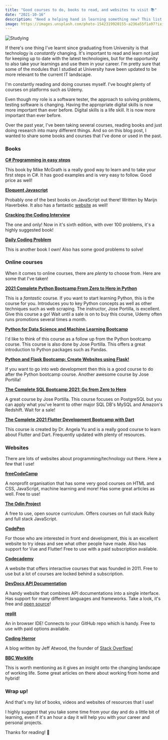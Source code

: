 ```yaml
---
title: "Good courses to do, books to read, and websites to visit 📚"
date: "2021-10-16"
description: "Need a helping hand in learning something new? This list should help!"
image: https://images.unsplash.com/photo-1542319920155-a236a55f1a97?ixid=MnwxMjA3fDB8MHxwaG90by1wYWdlfHx8fGVufDB8fHx8&ixlib=rb-1.2.1&auto=format&fit=crop&w=1740&q=80
---
```


![Studying](https://images.unsplash.com/photo-1542319920155-a236a55f1a97?ixid=MnwxMjA3fDB8MHxwaG90by1wYWdlfHx8fGVufDB8fHx8&ixlib=rb-1.2.1&auto=format&fit=crop&w=1740&q=80)

If there's one thing I've learnt since graduating from University is that technology is _constantly_ changing. It's important to read and learn not just for keeping up to date with the latest technologies, but for the opportunity to also take your learnings and use them in your career. I'm pretty sure that some of the modules that I studied at University have been updated to be more relevant to the current IT landscape.

I'm constantly reading and doing courses myself. I've bought plenty of courses on platforms such as Udemy.

Even though my role is a software tester, the approach to solving problems, testing software is changing. Having the appropriate digital skills is now more important than ever before. Digital skills is a life skill. It is now more important than ever before.

Over the past year, I've been taking several courses, reading books and just doing research into many different things. And so on this blog post, I wanted to share some books and courses that I've done or used in the past.

### Books

__[C# Programming in easy steps](https://www.amazon.co.uk/C-Programming-easy-steps-2nd/dp/1840789069/ref=sr_1_2?dchild=1&keywords=C%23+easy+steps&link_code=qs&qid=1634406470&sourceid=Mozilla-search&sr=8-2)__

This book by Mike McGrath is a really good way to learn and to take your first steps in C#. It has good examples and is very easy to follow. Good price as well!

__[Eloquent Javascript](https://www.amazon.co.uk/Eloquent-Javascript-3rd-Introduction-Programming/dp/1593279507/ref=sr_1_10?dchild=1&keywords=javascript&qid=1634406628&sr=8-10)__

Probably one of the best books on JavaScript out there! Written by Marijn Haverbeke. It also has a fantastic [website](https://eloquentjavascript.net/) as well!

__[Cracking the Coding Interview](https://www.amazon.co.uk/Cracking-Coding-Interview-6th-Programming/dp/0984782850/ref=pd_bxgy_1/262-0887896-8840051?pd_rd_w=aIVqz&pf_rd_p=c7ea61ca-7168-47e3-9c8b-d84748f5b23c&pf_rd_r=0XGGN1Q1C75RCZV22SRR&pd_rd_r=92fe4303-8cb0-4317-b48c-1a3b26ae4de6&pd_rd_wg=2kMYE&pd_rd_i=0984782850&psc=1)__

The one and only! Now in it's sixth edition, with over 100 problems, it's a highly suggested book!

__[Daily Coding Problem](https://www.amazon.co.uk/Daily-Coding-Problem-exceptionally-interviews/dp/1793296634/ref=sr_1_1?crid=5JJK1JNMWMT7&dchild=1&keywords=daily+coding+problem&qid=1634414097&sprefix=daily+coding%2Caps%2C157&sr=8-1)__

This is another book I own! Also has some good problems to solve!

### Online courses

When it comes to online courses, there are _plenty_ to choose from. Here are some that I've taken!

__[2021 Complete Python Bootcamp From Zero to Hero in Python](https://www.udemy.com/course/complete-python-bootcamp/)__

This is a _fantastic_ course. If you want to start learning Python, this is the course for you. Introduces you to key Python concepts as well as other techniques such as web scraping. The instructor, Jose Portilla, is excellent. Give this course a go! Wait until a sale is on to buy this course, Udemy often runs promotions several times a month.

__[Python for Data Science and Machine Learning Bootcamp](https://www.udemy.com/course/python-for-data-science-and-machine-learning-bootcamp/)__

I'd like to think of this course as a follow up from the Python bootcamp course. This course is also done by Jose Portilla. This offers a great introduction to Python packages such as Pandas.

__[Python and Flask Bootcamp: Create Websites using Flask!](https://www.udemy.com/course/python-and-flask-bootcamp-create-websites-using-flask/)__

If you want to go into web development then this is a good course to do after the Python bootcamp course. Another awesome course by Jose Portilla!

__[The Complete SQL Bootcamp 2021: Go from Zero to Hero](https://www.udemy.com/course/the-complete-sql-bootcamp/)__

A great course by Jose Portilla. This course focuses on PostgreSQL but you can apply what you've learnt to other major SQL DB's MySQL and Amazon's Redshift. Wait for a sale!

__[The Complete 2021 Flutter Development Bootcamp with Dart](https://www.udemy.com/course/flutter-bootcamp-with-dart/)__

This course is created by Dr. Angela Yu and is a really good course to learn about Flutter and Dart. Frequently updated with plenty of resources.


### Websites

There are lots of websites about programming/technology out there. Here a few that I use!

__[freeCodeCamp](https://www.freecodecamp.org/)__

A nonprofit organisation that has some very good courses on HTML and CSS, JavaScript, machine learning and more! Has some great articles as well. Free to use!

__[The Odin Project](https://www.theodinproject.com/)__

A free to use, open source curriculum. Offers courses on full stack Ruby and full stack JavaScript.

__[CodePen](https://codepen.io/)__

For those who are interested in front end development, this is an excellent website to try ideas and see what other people have made. Also has support for Vue and Flutter! Free to use with a paid subscription available.

__[Codecademy](https://www.codecademy.com/)__

A website that offers interactive courses that was founded in 2011. Free to use but a lot of courses are locked behind a subscription.

__[DevDocs API Documentation](https://devdocs.io/)__

A handy website that combines API documentations into a single interface. Has support for many different languages and frameworks. Take a look, it's free and [open source](https://github.com/freeCodeCamp/devdocs)!

__[replit](https://replit.com/)__

An in browser IDE! Connects to your GitHub repo which is handy. Free to use with paid options available.

__[Coding Horror](https://blog.codinghorror.com/)__

A blog written by Jeff Atwood, the founder of [Stack Overflow!](https://stackoverflow.com/)

__[BBC Worklife](https://www.bbc.com/worklife)__

This is worth mentioning as it gives an insight onto the changing landscape of working life. Some great articles on there about working from home and hybrid!

### Wrap up!

And that's my list of books, videos and websites of resources that I use!

I highly suggest that you take some time from your day and do a little bit of learning, even if it's an hour a day it will help you with your career and personal projects.

Thanks for reading! 👏